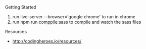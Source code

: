 Getting Started
1. run live-server --browser='google chrome' to run in chrome
2. run npm run comppile:sass to compile and watch the sass files

Resources
* http://codingheroes.io/resources/